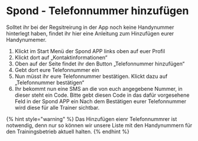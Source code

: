# Spond - Telefonnummer hinzufügen

Solltet ihr bei der Regsitreirung in der App noch keine Handynummer hinterlegt haben, findet ihr hier eine Anleitung zum Hinzufügen eurer Handynumemer.&#x20;

1. Klickt im Start Menü der Spond APP links oben auf euer Profil
2. Klickt dort auf „Kontaktinformationen“
3. Oben auf der Seite findet ihr den Button „Telefonnummer hinzufügen“
4. Gebt dort eure Telefonnummer ein
5. Nun müsst ihr eure Telefonnummer bestätigen. Klickt dazu auf „Telefonnummer bestätigen“
6. Ihr bekommt nun eine SMS an die von euch angegebene Nummer, in dieser steht ein Code. Bitte gebt diesen Code in das dafür vorgesehene Feld in der Spond APP ein Nach dem Bestätigen eurer Telefonnummer wird diese für alle Trainer sichtbar.

{% hint style="warning" %}
Das Hinzufügen eienr Telefonnummrer ist notwendig, denn nur so können wir unsere Liste mit den Handynummern für den Trainingsbetrieb aktuell halten.&#x20;
{% endhint %}

